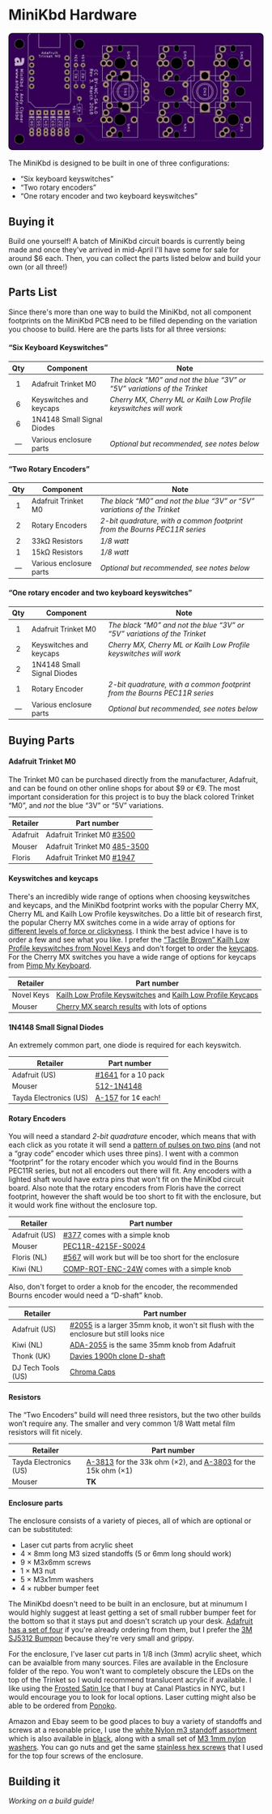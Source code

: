 # MiniKbd Hardware

![minikbd-oshpark-front](/images/minikbd-oshpark-front.png)

The MiniKbd is designed to be built in one of three configurations:

- “Six keyboard keyswitches”
- “Two rotary encoders”
- “One rotary encoder and two keyboard keyswitches”

## Buying it
Build one yourself! A batch of MiniKbd circuit boards is currently being made and once they've arrived in mid-April I'll have some for sale for around $6 each. Then, you can collect the parts listed below and build your own (or all three!)


## Parts List
Since there's more than one way to build the MiniKbd, not all component footprints on the MiniKbd PCB need to be filled depending on the variation you choose to build. Here are the parts lists for all three versions:

#### “Six Keyboard Keyswitches”
Qty | Component | Note
:---:|---|---
1 | Adafruit Trinket M0 | *The black “M0” and not the blue “3V” or “5V” variations of the Trinket*
6 | Keyswitches and keycaps | *Cherry MX, Cherry ML or Kailh Low Profile keyswitches will work*
6 | 1N4148 Small Signal Diodes | 
— | Various enclosure parts | *Optional but recommended, see notes below*


#### “Two Rotary Encoders”
Qty | Component | Note
:---:|---|---
1 | Adafruit Trinket M0 | *The black “M0” and not the blue “3V” or “5V” variations of the Trinket*
2 | Rotary Encoders | *2-bit quadrature, with a common footprint from the Bourns PEC11R series*
2 | 33kΩ Resistors | *1/8 watt*
1 | 15kΩ Resistors | *1/8 watt*
— | Various enclosure parts | *Optional but recommended, see notes below*

#### “One rotary encoder and two keyboard keyswitches”
Qty | Component | Note
:---:|---|---
1 | Adafruit Trinket M0 | *The black “M0” and not the blue “3V” or “5V” variations of the Trinket*
2 | Keyswitches and keycaps | *Cherry MX, Cherry ML or Kailh Low Profile keyswitches will work*
2 | 1N4148 Small Signal Diodes | 
1 | Rotary Encoder | *2-bit quadrature, with a common footprint from the Bourns PEC11R series*
— | Various enclosure parts | *Optional but recommended, see notes below*


## Buying Parts

#### Adafruit Trinket M0
The Trinket M0 can be purchased directly from the manufacturer, Adafruit, and can be found on other online shops for about $9 or €9. The most important consideration for this project is to buy the black colored Trinket “M0”, and *not* the blue “3V” or “5V” variations.

Retailer | Part number
---|---
Adafruit | Adafruit Trinket M0 [#3500](https://www.adafruit.com/product/3500)
Mouser | Adafruit Trinket M0 [485-3500](https://www.mouser.com/ProductDetail/Adafruit/3500?qs=sGAEpiMZZMtw0nEwywcFgJjuZv55GFNm1yaWT2BHqYrZFoNRRhzyXg%3d%3d)
Floris | Adafruit Trinket M0 [#1947](https://www.floris.cc/shop/en/home/1947-adafruit-trinket-m0-for-use-with-circuitpython-arduino-ide.html)


#### Keyswitches and keycaps
There's an incredibly wide range of options when choosing keyswitches and keycaps, and the MiniKbd footprint works with the popular Cherry MX, Cherry ML and Kailh Low Profile keyswitches. Do a little bit of research first, the popular Cherry MX switches come in a wide array of options for [different levels of force or clickyness](http://www.keyboardco.com/blog/index.php/2012/12/an-introduction-to-cherry-mx-mechanical-switches/). I think the best advice I have is to order a few and see what you like. I prefer the [“Tactile Brown” Kailh Low Profile keyswitches from Novel Keys](https://novelkeys.xyz/products/kailh-low-profile-switches) and don't forget to order the [keycaps](https://novelkeys.xyz/collections/keycaps/products/kailh-low-profile-keycaps-blank). For the Cherry MX switches you have a wide range of options for keycaps from [Pimp My Keyboard](https://pimpmykeyboard.com/sale-items/blank-key-packs/).

Retailer | Part number
---|---
Novel Keys | [Kailh Low Profile Keyswitches](https://novelkeys.xyz/products/kailh-low-profile-switches) and [Kailh Low Profile Keycaps](https://novelkeys.xyz/collections/keycaps/products/kailh-low-profile-keycaps-blank)
Mouser | [Cherry MX search results](https://www.mouser.com/Electromechanical/Switches/_/N-5g2h?Keyword=cherry+mx&FS=True) with lots of options

#### 1N4148 Small Signal Diodes
An extremely common part, one diode is required for each keyswitch.

Retailer | Part number
---|---
Adafruit (US) | [#1641](https://www.adafruit.com/product/1641) for a 10 pack
Mouser | [512-1N4148](https://www.mouser.com/ProductDetail/ON-Semiconductor-Fairchild/1N4148?qs=sGAEpiMZZMudZehw8RjeZWbu6z6oTQTL)
Tayda Electronics (US) | [A-157](https://www.taydaelectronics.com/1n4148-switching-signal-diode.html) for 1¢ each!

#### Rotary Encoders
You will need a standard *2-bit quadrature* encoder, which means that with each click as you rotate it will send a [pattern of pulses on two pins](https://en.wikipedia.org/wiki/Rotary_encoder) (and not a “gray code” encoder which uses three pins). I went with a common “footprint” for the rotary encoder which you would find in the Bourns PEC11R series, but not all encoders out there will fit. Any encoders with a lighted shaft would have extra pins that won't fit on the MiniKbd circuit board. Also note that the rotary encoders from Floris have the correct footprint, however the shaft would be too short to fit with the enclosure, but it would work fine without the enclosure top. 

Retailer | Part number
---|---
Adafruit (US) | [#377](https://www.adafruit.com/product/377) comes with a simple knob
Mouser |  [PEC11R-4215F-S0024](https://www.mouser.com/ProductDetail/Bourns/PEC11R-4215F-S0024?qs=%2fha2pyFadujrq0cYyqrjqfzj8RH30yAAqLHU36uW%252bvgkXoG9QeJ4ZAKtmAuzI2d5)
Floris (NL) | [#567](https://www.floris.cc/shop/en/knobs-buttons-joysticks/567-rotary-encoder-.html?search_query=encoder&results=12) will work but will be too short for the enclosure
Kiwi (NL) | [COMP-ROT-ENC-24W](https://www.kiwi-electronics.nl/Roterende-pulsgever-rotary-encoder-met-drukknop-24-puls?search=encoder) comes with a simple knob

Also, don't forget to order a knob for the encoder, the recommended Bourns encoder would need a “D-shaft” knob.

Retailer | Part number
---|---
Adafruit (US) | [#2055](https://www.adafruit.com/product/2055) is a larger 35mm knob, it won't sit flush with the enclosure but still looks nice
Kiwi (NL) | [ADA-2055](https://www.kiwi-electronics.nl/scrubber-knop-voor-roterende-pulsgever-35mm) is the same 35mm knob from Adafruit
Thonk (UK) | [Davies 1900h clone D-shaft](https://www.thonk.co.uk/shop/1900h-d/)
DJ Tech Tools (US) | [Chroma Caps](https://store.djtechtools.com/products/chroma-caps-knobs-and-faders)


#### Resistors
The “Two Encoders” build will need three resistors, but the two other builds won’t require any. The smaller and very common 1/8 Watt metal film resistors will fit nicely.

Retailer | Part number
---|---
Tayda Electronics (US) | [A-3813](https://www.taydaelectronics.com/resistors/1-8w-metal-film-resistors/r-33k-ohm-1-8w-1-metal-film-resistor.html) for the 33k ohm (×2), and [A-3803](https://www.taydaelectronics.com/resistors/1-8w-metal-film-resistors/r-15k-ohm-1-8w-1-metal-film-resistor.html) for the 15k ohm (×1)
Mouser | **TK**


#### Enclosure parts

The enclosure consists of a variety of pieces, all of which are optional or can be substituted:
- Laser cut parts from acrylic sheet
- 4 × 8mm long M3 sized standoffs (5 or 6mm long should work)
- 9 × M3x6mm screws
- 1 × M3 nut
- 5 × M3x1mm washers
- 4 × rubber bumper feet

The MiniKbd doesn't need to be built in an enclosure, but at minumum I would highly suggest at least getting a set of small rubber bumper feet for the bottom so that it stays put and doesn't scratch up your desk. [Adafruit has a set of four](https://www.adafruit.com/product/550) if you're already ordering from them, but I prefer the [3M SJ5312 Bumpon](https://www.amazon.com/gp/product/B000NG60SW/ref=oh_aui_detailpage_o00_s00?ie=UTF8&psc=1) because they're very small and grippy.

For the enclosure, I've laser cut parts in 1/8 inch (3mm) acrylic sheet, which can be avaialble from many sources. Files are available in the Enclosure folder of the repo. You won't want to completely obscure the LEDs on the top of the Trinket so I would recommend translucent acrylic if available. I like using the [Frosted Satin Ice](https://www.canalplastic.com/collections/plexi-sheets/products/0d010-df-frosted-satin-ice-acrylic-sheet?variant=32918342606) that I buy at Canal Plastics in NYC, but I would encourage you to look for local options. Laser cutting might also be able to be ordered from [Ponoko](https://www.ponoko.com/).

Amazon and Ebay seem to be good places to buy a variety of standoffs and screws at a resonable price, I use the [white Nylon m3 standoff assortment](https://www.amazon.com/gp/product/B01DK3905Y/ref=oh_aui_detailpage_o00_s00?ie=UTF8&psc=1) which is also available in [black](https://www.amazon.com/gp/product/B01E8JZWZ6/ref=ox_sc_sfl_title_14?ie=UTF8&psc=1&smid=A1Z1DJFHECM1GS), along with a small set of [M3 1mm nylon washers](https://www.amazon.com/gp/product/B01N45UFLG/ref=oh_aui_detailpage_o01_s00?ie=UTF8&psc=1). You can go nuts and get the same [stainless hex screws](https://www.amazon.com/gp/product/B01M3SFIAZ/ref=oh_aui_detailpage_o01_s00?ie=UTF8&psc=1) that I used for the top four screws of the enclosure.


## Building it
*Working on a build guide!*
